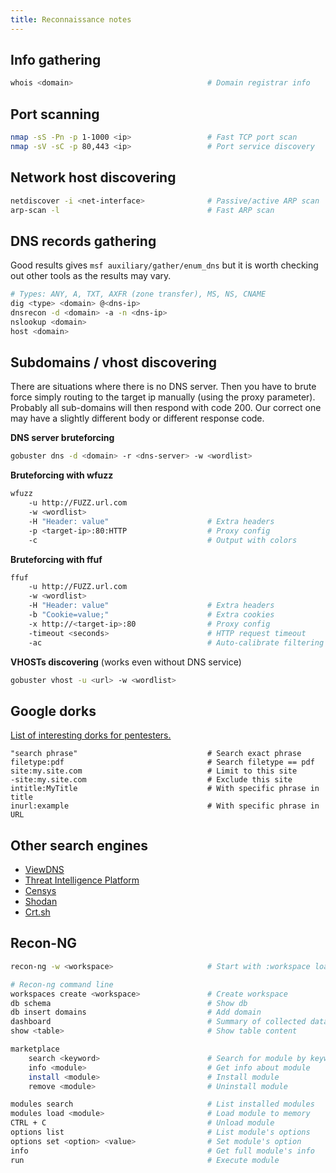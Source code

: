 ```yaml
---
title: Reconnaissance notes
---
```


## Info gathering

```bash
whois <domain>                              # Domain registrar info
```

## Port scanning

```bash
nmap -sS -Pn -p 1-1000 <ip>                 # Fast TCP port scan
nmap -sV -sC -p 80,443 <ip>                 # Port service discovery 
```

## Network host discovering

```bash
netdiscover -i <net-interface>              # Passive/active ARP scan
arp-scan -l                                 # Fast ARP scan
```

## DNS records gathering
Good results gives `msf auxiliary/gather/enum_dns` but it is worth checking out other tools as the results may vary.

```bash
# Types: ANY, A, TXT, AXFR (zone transfer), MS, NS, CNAME
dig <type> <domain> @<dns-ip>     
dnsrecon -d <domain> -a -n <dns-ip>
nslookup <domain>                   
host <domain>  
```

## Subdomains / vhost discovering
There are situations where there is no DNS server. Then you have to brute force simply routing to the target ip manually (using the proxy parameter). Probably all sub-domains will then respond with code 200. Our correct one may have a slightly different body or different response code.

**DNS server bruteforcing**

```bash
gobuster dns -d <domain> -r <dns-server> -w <wordlist>
```

**Bruteforcing with wfuzz**

```bash
wfuzz
    -u http://FUZZ.url.com
    -w <wordlist>
    -H "Header: value"                      # Extra headers
    -p <target-ip>:80:HTTP                  # Proxy config
    -c                                      # Output with colors
```

**Bruteforcing with ffuf**

```bash
ffuf
    -u http://FUZZ.url.com
    -w <wordlist>
    -H "Header: value"                      # Extra headers
    -b "Cookie=value;"                      # Extra cookies
    -x http://<target-ip>:80                # Proxy config
    -timeout <seconds>                      # HTTP request timeout
    -ac                                     # Auto-calibrate filtering
```

**VHOSTs discovering** (works even without DNS service)

```bash
gobuster vhost -u <url> -w <wordlist>   
```

## Google dorks
[List of interesting dorks for pentesters.](https://www.exploit-db.com/google-hacking-database)

```
"search phrase"                             # Search exact phrase
filetype:pdf                                # Search filetype == pdf
site:my.site.com                            # Limit to this site
-site:my.site.com                           # Exclude this site
intitle:MyTitle                             # With specific phrase in title
inurl:example                               # With specific phrase in URL
```

## Other search engines

- [ViewDNS](https://viewdns.info/)
- [Threat Intelligence Platform](https://threatintelligenceplatform.com/)
- [Censys](https://search.censys.io/)
- [Shodan](https://www.shodan.io/)
- [Crt.sh](https://crt.sh/)

## Recon-NG

```bash
recon-ng -w <workspace>                     # Start with :workspace loaded

# Recon-ng command line
workspaces create <workspace>               # Create workspace
db schema                                   # Show db
db insert domains                           # Add domain
dashboard                                   # Summary of collected data
show <table>                                # Show table content

marketplace
    search <keyword>                        # Search for module by keyword
    info <module>                           # Get info about module
    install <module>                        # Install module
    remove <module>                         # Uninstall module

modules search                              # List installed modules
modules load <module>                       # Load module to memory
CTRL + C                                    # Unload module
options list                                # List module's options
options set <option> <value>                # Set module's option
info                                        # Get full module's info
run                                         # Execute module
```
